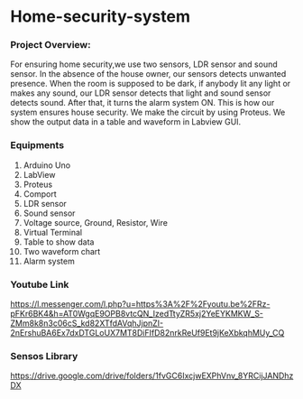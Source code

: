 # Home-security-system

### Project Overview: 
For ensuring home security,we use two sensors, LDR sensor and sound sensor. In the absence of the house owner, our sensors detects unwanted presence. When the room is supposed to be dark, if anybody lit any light or makes any sound, our LDR sensor detects that light and sound sensor detects sound. After that, it turns the alarm system ON. This is how our system ensures house security. We make the circuit by using Proteus. We show the output data in a table and waveform in Labview GUI.

### Equipments
 1. Arduino Uno
 2. LabView
 3. Proteus
 4. Comport
 5. LDR sensor
 6. Sound sensor
 7. Voltage source, Ground, Resistor, Wire
 8. Virtual Terminal
 9. Table to show data
 10. Two waveform chart
 11. Alarm system

### Youtube Link
https://l.messenger.com/l.php?u=https%3A%2F%2Fyoutu.be%2FRz-pFKr6BK4&h=AT0WgqE9OPB8vtcQN_IzedTtyZR5xj2YeEYKMKW_S-ZMm8k8n3c06cS_kd82XTfdAVqhJjpnZI-2nErshuBA6Ex7dxDTGLoUX7MT8DiFIfD82nrkReUf9Et9jKeXbkqhMUy_CQ

### Sensos Library
https://drive.google.com/drive/folders/1fvGC6IxcjwEXPhVnv_8YRCijJANDhzDX

